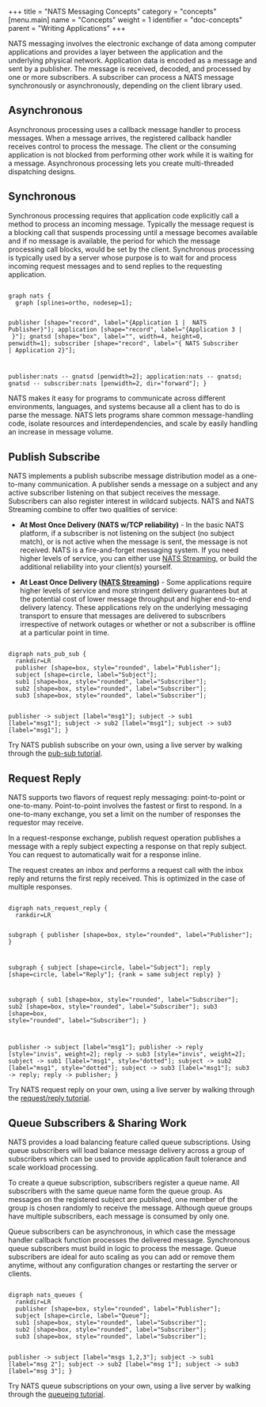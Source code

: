 +++
title = "NATS Messaging Concepts"
category = "concepts"
[menu.main]
  name = "Concepts"
  weight = 1
  identifier = "doc-concepts"
  parent = "Writing Applications"
+++

NATS messaging involves the electronic exchange of data among computer applications and provides a layer between the application and the underlying physical network. Application data is encoded as a message and sent by a publisher. The message is received, decoded, and processed by one or more subscribers. A subscriber can process a NATS message synchronously or asynchronously, depending on the client library used. 

## Asynchronous

Asynchronous processing uses a callback message handler to process messages. When a message arrives, the registered callback handler receives control to process the message. The client or the consuming application is not blocked from performing other work while it is waiting for a message. Asynchronous processing lets you create multi-threaded dispatching designs.

## Synchronous

Synchronous processing requires that application code explicitly call a method to process an incoming message. Typically the message request is a blocking call that suspends processing until a message becomes available and if no message is available, the period for which the message processing call blocks, would be set by the client. Synchronous processing is typically used by a server whose purpose is to wait for and process incoming request messages and to send replies to the requesting application.

<div class="graphviz"><code data-viz="dot">
graph nats {
  graph [splines=ortho, nodesep=1];

  publisher [shape="record", label="{Application 1 | <nats> NATS Publisher}"];
  application [shape="record", label="{Application 3 | <nats>  }"];
  gnatsd [shape="box", label="", width=4, height=0, penwidth=1];
  subscriber [shape="record", label="{<nats> NATS Subscriber | Application 2}"];

  publisher:nats -- gnatsd [penwidth=2];
  application:nats -- gnatsd;
  gnatsd -- subscriber:nats [penwidth=2, dir="forward"];
}
</code></div>

NATS makes it easy for programs to communicate across different environments, languages, and systems because all a client has to do is parse the message. NATS lets programs share common message-handling code, isolate resources and interdependencies, and scale by easily handling an increase in message volume.

## <a name="pubsub"></a>Publish Subscribe

NATS implements a publish subscribe message distribution model as a one-to-many communication. A publisher sends a message on a subject and any active subscriber listening on that subject receives the message. Subscribers can also register interest in wildcard subjects. NATS and NATS Streaming combine to offer two qualities of service:

- **At Most Once Delivery (NATS w/TCP reliability)** - In the basic NATS platform, if a subscriber is not listening on the subject (no subject match), or is not active when the message is sent, the message is not received. NATS is a fire-and-forget messaging system. If you need higher levels of service, you can either use [NATS Streaming](/documentation/streaming/nats-streaming-intro/), or build the additional reliability into your client(s) yourself.

- **At Least Once Delivery ([NATS Streaming](/documentation/streaming/nats-streaming-intro/))** -  Some applications require higher levels of service and more stringent delivery guarantees but at the potential cost of lower message throughput and higher end-to-end delivery latency. These applications rely on the underlying messaging transport to ensure that messages are delivered to subscribers irrespective of network outages or whether or not a subscriber is offline at a particular point in time.

<div class="graphviz"><code data-viz="dot">
digraph nats_pub_sub {
  rankdir=LR
  publisher [shape=box, style="rounded", label="Publisher"];
  subject [shape=circle, label="Subject"];
  sub1 [shape=box, style="rounded", label="Subscriber"];
  sub2 [shape=box, style="rounded", label="Subscriber"];
  sub3 [shape=box, style="rounded", label="Subscriber"];

  publisher -> subject [label="msg1"];
  subject -> sub1 [label="msg1"];
  subject -> sub2 [label="msg1"];
  subject -> sub3 [label="msg1"];
}
</code></div>

Try NATS publish subscribe on your own, using a live server by walking through the [pub-sub tutorial](/documentation/additional_documentation/nats-pub-sub).

## <a name="reqrep"></a>Request Reply

NATS supports two flavors of request reply messaging: point-to-point or one-to-many. Point-to-point involves the fastest or first to respond. In a one-to-many exchange, you set a limit on the number of responses the requestor may receive.

In a request-response exchange, publish request operation publishes a message with a reply subject expecting a response on that reply subject. You can request to automatically wait for a response inline.

The request creates an inbox and performs a request call with the inbox reply and returns the first reply received. This is optimized in the case of multiple responses.

<div class="graphviz"><code data-viz="dot">
digraph nats_request_reply {
  rankdir=LR

  subgraph {
    publisher [shape=box, style="rounded", label="Publisher"];
  }

  subgraph {
    subject [shape=circle, label="Subject"];
    reply [shape=circle, label="Reply"];
    {rank = same subject reply}
  }

  subgraph {
    sub1 [shape=box, style="rounded", label="Subscriber"];
    sub2 [shape=box, style="rounded", label="Subscriber"];
    sub3 [shape=box, style="rounded", label="Subscriber"];
  }

  publisher -> subject [label="msg1"];
  publisher -> reply [style="invis", weight=2];
  reply -> sub3 [style="invis", weight=2];
  subject -> sub1 [label="msg1", style="dotted"];
  subject -> sub2 [label="msg1", style="dotted"];
  subject -> sub3 [label="msg1"];
  sub3 -> reply;
  reply -> publisher;
}
</code></div>

Try NATS request reply on your own, using a live server by walking through the [request/reply tutorial](/documentation/additional_documentation/nats-req-rep).

## <a name="queue"></a>Queue Subscribers & Sharing Work

NATS provides a load balancing feature called queue subscriptions. Using queue subscribers will load balance message delivery across a group of subscribers which can be used to provide application fault tolerance and scale workload processing.

To create a queue subscription, subscribers register a queue name. All subscribers with the same queue name form the queue group. As messages on the registered subject are published, one member of the group is chosen randomly to receive the message. Although queue groups have multiple subscribers, each message is consumed by only one.

Queue subscribers can be asynchronous, in which case the message handler callback function processes the delivered message. Synchronous queue subscribers must build in logic to process the message. Queue subscribers are ideal for auto scaling as you can add or remove them anytime, without any configuration changes or restarting the server or clients.

<div class="graphviz"><code data-viz="dot">
digraph nats_queues {
  rankdir=LR
  publisher [shape=box, style="rounded", label="Publisher"];
  subject [shape=circle, label="Queue"];
  sub1 [shape=box, style="rounded", label="Subscriber"];
  sub2 [shape=box, style="rounded", label="Subscriber"];
  sub3 [shape=box, style="rounded", label="Subscriber"];

  publisher -> subject [label="msgs 1,2,3"];
  subject -> sub1 [label="msg 2"];
  subject -> sub2 [label="msg 1"];
  subject -> sub3 [label="msg 3"];
}
</code></div>

Try NATS queue subscriptions on your own, using a live server by walking through the [queueing tutorial](/documentation/additional_documentation/nats-queueing).
